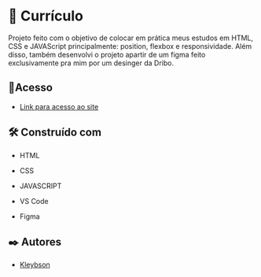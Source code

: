# 📄 Currículo

Projeto feito com o objetivo de colocar em prática meus estudos em HTML, CSS e JAVAScript principalmente: position, flexbox e responsividade. Além disso,
também desenvolvi o projeto apartir de um figma feito exclusivamente pra mim por um desinger da Dribo.

## 📌Acesso

* [Link para acesso ao site](https://portfolio-kleybson.vercel.app) 

## 🛠️ Construído com

* HTML
* CSS
* JAVASCRIPT

* VS Code
* Figma

## ✒️ Autores

* [Kleybson](https://github.com/KleybsonFerreira)
